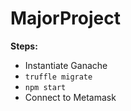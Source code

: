 # MajorProject

**Steps:**
- Instantiate Ganache
- `truffle migrate`
- `npm start`
- Connect to Metamask

